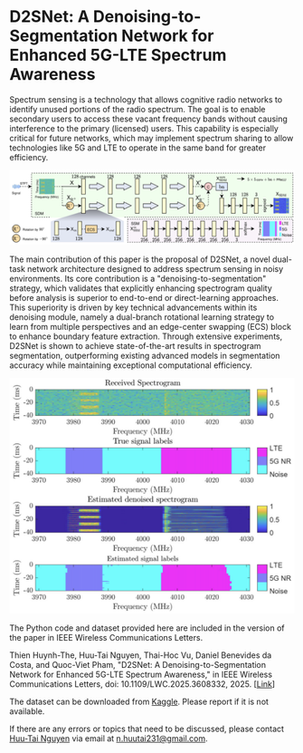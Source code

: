 # D2SNet: A Denoising-to-Segmentation Network for Enhanced 5G-LTE Spectrum Awareness

Spectrum sensing is a technology that allows cognitive radio networks to identify unused portions of the radio spectrum. The goal is to enable secondary users to access these vacant frequency bands without causing interference to the primary (licensed) users. This capability is especially critical for future networks, which may implement spectrum sharing to allow technologies like 5G and LTE to operate in the same band for greater efficiency.

![A detailed architecture of the proposed D2SNet.](D2SNet_Architecture.png)

The main contribution of this paper is the proposal of D2SNet, a novel dual-task network architecture designed to address spectrum sensing in noisy environments. Its core contribution is a "denoising-to-segmentation" strategy, which validates that explicitly enhancing spectrogram quality before analysis is superior to end-to-end or direct-learning approaches. This superiority is driven by key technical advancements within its denoising module, namely a dual-branch rotational learning strategy to learn from multiple perspectives and an edge-center swapping (ECS) block to enhance boundary feature extraction. Through extensive experiments, D2SNet is shown to achieve state-of-the-art results in spectrogram segmentation, outperforming existing advanced models in segmentation accuracy while maintaining exceptional computational efficiency.

![Spectrogram segmentation visualization.](D2SNet_Results.png)

The Python code and dataset provided here are included in the version of the paper in IEEE Wireless Communications Letters.

Thien Huynh-The, Huu-Tai Nguyen, Thai-Hoc Vu, Daniel Benevides da Costa, and Quoc-Viet Pham, "D2SNet: A Denoising-to-Segmentation Network for Enhanced 5G-LTE Spectrum Awareness," in IEEE Wireless Communications Letters, doi: 10.1109/LWC.2025.3608332, 2025. [[Link](https://ieeexplore.ieee.org/abstract/document/11157776)]

The dataset can be downloaded from [Kaggle](https://www.kaggle.com/datasets/huutai23012003/spectrogramj04/data). Please report if it is not available.

If there are any errors or topics that need to be discussed, please contact [Huu-Tai Nguyen](https://github.com/HuuTaiNg) via email at n.huutai231@gmail.com.
